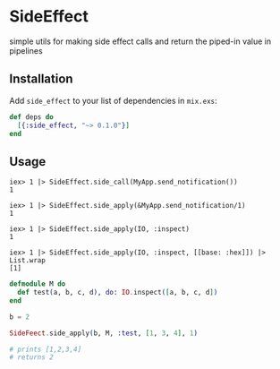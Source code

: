 # SideEffect

simple utils for making side effect calls and return the piped-in value in pipelines

## Installation

Add `side_effect` to your list of dependencies in `mix.exs`:

```elixir
def deps do
  [{:side_effect, "~> 0.1.0"}]
end
```


## Usage

```
iex> 1 |> SideEffect.side_call(MyApp.send_notification())
1

iex> 1 |> SideEffect.side_apply(&MyApp.send_notification/1)
1

iex> 1 |> SideEffect.side_apply(IO, :inspect)
1

iex> 1 |> SideEffect.side_apply(IO, :inspect, [[base: :hex]]) |> List.wrap
[1]
```

```elixir
defmodule M do
  def test(a, b, c, d), do: IO.inspect([a, b, c, d])
end

b = 2

SideFeect.side_apply(b, M, :test, [1, 3, 4], 1)

# prints [1,2,3,4]
# returns 2
```
